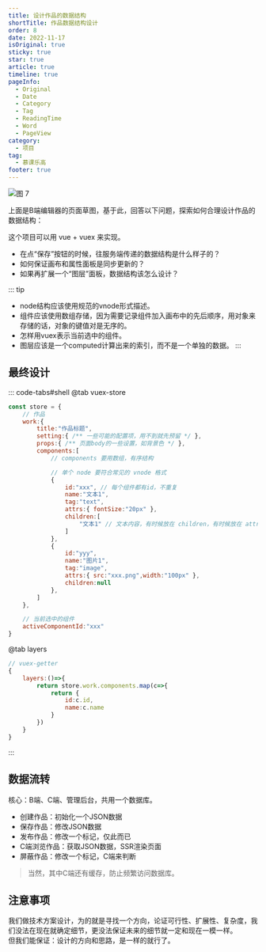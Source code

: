 ```yaml
---
title: 设计作品的数据结构
shortTitle: 作品数据结构设计
order: 8
date: 2022-11-17
isOriginal: true
sticky: true
star: true
article: true
timeline: true
pageInfo:
  - Original
  - Date
  - Category
  - Tag
  - ReadingTime
  - Word
  - PageView
category:
  - 项目
tag:
  - 慕课乐高
footer: true
---
```

![图 7](/img/%E4%BD%9C%E5%93%81%E7%9A%84%E6%95%B0%E6%8D%AE%E7%BB%93%E6%9E%84%E8%AE%BE%E8%AE%A1-2022-11-17-19-09-41.png)  

上面是B端编辑器的页面草图，基于此，回答以下问题，探索如何合理设计作品的数据结构：

这个项目可以用 vue + vuex 来实现。

- 在点“保存”按钮的时候，往服务端传递的数据结构是什么样子的？
- 如何保证画布和属性面板是同步更新的？
- 如果再扩展一个“图层”面板，数据结构该怎么设计？

::: tip
- node结构应该使用规范的vnode形式描述。  
- 组件应该使用数组存储，因为需要记录组件加入画布中的先后顺序，用对象来存储的话，对象的键值对是无序的。  
- 怎样用vuex表示当前选中的组件。  
- 图层应该是一个computed计算出来的索引，而不是一个单独的数据。
:::

## 最终设计
::: code-tabs#shell
@tab vuex-store
```javascript
const store = {
    // 作品
    work:{
        title:"作品标题",
        setting:{ /** 一些可能的配置项，用不到就先预留 */ },
        props:{ /** 页面body的一些设置，如背景色 */ },
        components:[
            // components 要用数组，有序结构

            // 单个 node 要符合常见的 vnode 格式
            {
                id:"xxx", // 每个组件都有id，不重复
                name:"文本1",
                tag:"text",
                attrs:{ fontSize:"20px" },
                children:[
                    "文本1" // 文本内容，有时候放在 children，有时候放在 attrs 或者 props ，没有标准，看实际情况而定
                ]
            },
            {
                id:"yyy",
                name:"图片1",
                tag:"image",
                attrs:{ src:"xxx.png",width:"100px" },
                children:null
            },
        ]
    },

    // 当前选中的组件
    activeComponentId:"xxx"
}
```
@tab layers
```javascript
// vuex-getter
{
    layers:()=>{
        return store.work.components.map(c=>{
            return {
                id:c.id,
                name:c.name
            }
        })
    }
}
```
:::

## 数据流转
核心：B端、C端、管理后台，共用一个数据库。  
- 创建作品：初始化一个JSON数据
- 保存作品：修改JSON数据
- 发布作品：修改一个标记，仅此而已
- C端浏览作品：获取JSON数据，SSR渲染页面
- 屏蔽作品：修改一个标记，C端来判断

> 当然，其中C端还有缓存，防止频繁访问数据库。

## 注意事项
我们做技术方案设计，为的就是寻找一个方向，论证可行性、扩展性、复杂度，我们没法在现在就确定细节，更没法保证未来的细节就一定和现在一模一样。  
但我们能保证：设计的方向和思路，是一样的就行了。